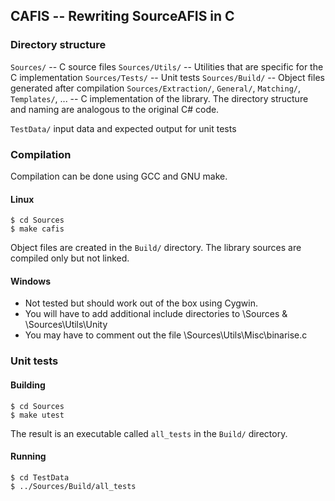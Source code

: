 ## CAFIS -- Rewriting SourceAFIS in C

### Directory structure

`Sources/` -- C source files
`Sources/Utils/`  -- Utilities that are specific for the C implementation
`Sources/Tests/`  -- Unit tests
`Sources/Build/`  -- Object files generated after compilation
`Sources/Extraction/`, `General/`, `Matching/`, `Templates/`, ...  -- C implementation of the library. The directory structure and naming are analogous to the original C# code.

`TestData/` input data and expected output for unit tests


### Compilation

Compilation can be done using GCC and GNU make.

#### Linux

~~~
$ cd Sources
$ make cafis
~~~

Object files are created in the `Build/` directory. The library sources are compiled only but not linked.

#### Windows

- Not tested but should work out of the box using Cygwin.
- You will have to add additional include directories to \Sources & \Sources\Utils\Unity
- You may have to comment out the file \Sources\Utils\Misc\binarise.c

### Unit tests

#### Building

~~~
$ cd Sources
$ make utest
~~~

The result is an executable called `all_tests` in the `Build/` directory.

#### Running

~~~
$ cd TestData
$ ../Sources/Build/all_tests
~~~

